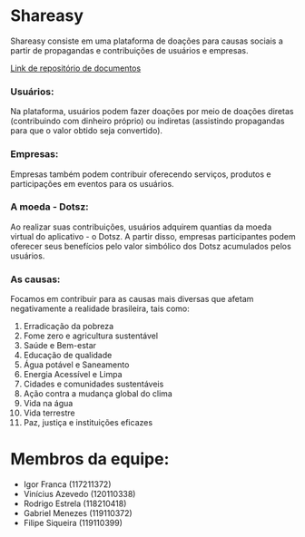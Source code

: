 # Shareasy

Shareasy consiste em uma plataforma de doações para causas sociais a partir de propagandas e contribuições de usuários e empresas.

[Link de repositório de documentos](https://drive.google.com/drive/folders/1wkygfQr33zUiZj6VX2JsDHAZ8yF31VK_?usp=sharing)

### Usuários:
Na plataforma, usuários podem fazer doações por meio de doações diretas (contribuindo com dinheiro próprio) ou indiretas (assistindo propagandas para que o valor obtido seja convertido).

### Empresas:
Empresas também podem contribuir oferecendo serviços, produtos e participações em eventos para os usuários.

### A moeda - Dotsz:
Ao realizar suas contribuições, usuários adquirem quantias da moeda virtual do aplicativo - o Dotsz. A partir disso, empresas participantes podem oferecer seus benefícios pelo valor simbólico dos Dotsz acumulados pelos usuários.

### As causas:
Focamos em contribuir para as causas mais diversas que afetam negativamente a realidade brasileira, tais como:
1. Erradicação da pobreza
2. Fome zero e agricultura sustentável 
3. Saúde e Bem-estar
4. Educação de qualidade 
5. Água potável e Saneamento
6. Energia Acessível e Limpa
7. Cidades e comunidades sustentáveis
8. Ação contra a mudança global do clima
9. Vida na água
10. Vida terrestre
11. Paz, justiça e instituições eficazes


# Membros da equipe:
- Igor Franca (117211372)
- Vinícius Azevedo (120110338)
- Rodrigo Estrela (118210418)
- Gabriel Menezes (119110372)
- Filipe Siqueira (119110399)
